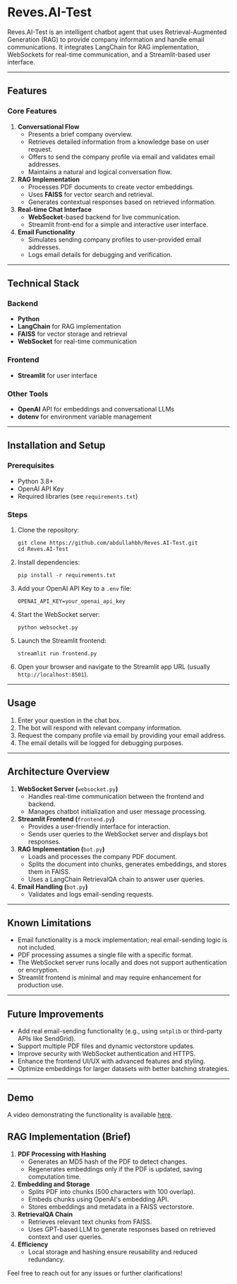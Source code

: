 # Reves.AI-Test

Reves.AI-Test is an intelligent chatbot agent that uses Retrieval-Augmented Generation (RAG) to provide company information and handle email communications. It integrates LangChain for RAG implementation, WebSockets for real-time communication, and a Streamlit-based user interface.

---

## Features

### Core Features

1. **Conversational Flow**
   * Presents a brief company overview.
   * Retrieves detailed information from a knowledge base on user request.
   * Offers to send the company profile via email and validates email addresses.
   * Maintains a natural and logical conversation flow.
2. **RAG Implementation**
   * Processes PDF documents to create vector embeddings.
   * Uses **FAISS** for vector search and retrieval.
   * Generates contextual responses based on retrieved information.
3. **Real-time Chat Interface**
   * **WebSocket**-based backend for live communication.
   * Streamlit front-end for a simple and interactive user interface.
4. **Email Functionality**
   * Simulates sending company profiles to user-provided email addresses.
   * Logs email details for debugging and verification.

---

## Technical Stack

### Backend

* **Python**
* **LangChain** for RAG implementation
* **FAISS** for vector storage and retrieval
* **WebSocket** for real-time communication

### Frontend

* **Streamlit** for user interface

### Other Tools

* **OpenAI** API for embeddings and conversational LLMs
* **dotenv** for environment variable management

---

## Installation and Setup

### Prerequisites

* Python 3.8+
* OpenAI API Key
* Required libraries (see `requirements.txt`)

### Steps

1. Clone the repository:

   ```
   git clone https://github.com/abdullahbh/Reves.AI-Test.git
   cd Reves.AI-Test
   ```
2. Install dependencies:

   ```
   pip install -r requirements.txt
   ```
3. Add your OpenAI API Key to a `.env` file:

   ```
   OPENAI_API_KEY=your_openai_api_key
   ```
4. Start the WebSocket server:

   ```
   python websocket.py
   ```
5. Launch the Streamlit frontend:

   ```
   streamlit run frontend.py
   ```
6. Open your browser and navigate to the Streamlit app URL (usually `http://localhost:8501`).

---

## Usage

1. Enter your question in the chat box.
2. The bot will respond with relevant company information.
3. Request the company profile via email by providing your email address.
4. The email details will be logged for debugging purposes.

---

## Architecture Overview

1. **WebSocket Server (**`websocket.py`**)**
   * Handles real-time communication between the frontend and backend.
   * Manages chatbot initialization and user message processing.
2. **Streamlit Frontend (**`frontend.py`**)**
   * Provides a user-friendly interface for interaction.
   * Sends user queries to the WebSocket server and displays bot responses.
3. **RAG Implementation (**`bot.py`**)**
   * Loads and processes the company PDF document.
   * Splits the document into chunks, generates embeddings, and stores them in FAISS.
   * Uses a LangChain RetrievalQA chain to answer user queries.
4. **Email Handling (**`bot.py`**)**
   * Validates and logs email-sending requests.

---

## Known Limitations

* Email functionality is a mock implementation; real email-sending logic is not included.
* PDF processing assumes a single file with a specific format.
* The WebSocket server runs locally and does not support authentication or encryption.
* Streamlit frontend is minimal and may require enhancement for production use.

---

## Future Improvements

* Add real email-sending functionality (e.g., using `smtplib` or third-party APIs like SendGrid).
* Support multiple PDF files and dynamic vectorstore updates.
* Improve security with WebSocket authentication and HTTPS.
* Enhance the frontend UI/UX with advanced features and styling.
* Optimize embeddings for larger datasets with better batching strategies.

---

## Demo

A video demonstrating the functionality is available [here](https://drive.google.com/file/d/13NUXYMuLVbRUInqSNdhxpkgMAP7y9XN7/view?usp=sharing).

## RAG Implementation (Brief)

1. **PDF Processing with Hashing**
   * Generates an MD5 hash of the PDF to detect changes.
   * Regenerates embeddings only if the PDF is updated, saving computation time.
2. **Embedding and Storage**
   * Splits PDF into chunks (500 characters with 100 overlap).
   * Embeds chunks using OpenAI's embedding API.
   * Stores embeddings and metadata in a FAISS vectorstore.
3. **RetrievalQA Chain**
   * Retrieves relevant text chunks from FAISS.
   * Uses GPT-based LLM to generate responses based on retrieved context and user queries.
4. **Efficiency**
   * Local storage and hashing ensure reusability and reduced redundancy.


Feel free to reach out for any issues or further clarifications!
